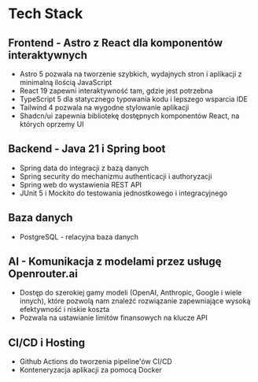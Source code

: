 # Tech Stack

## Frontend - Astro z React dla komponentów interaktywnych
- Astro 5 pozwala na tworzenie szybkich, wydajnych stron i aplikacji z minimalną ilością JavaScript
- React 19 zapewni interaktywność tam, gdzie jest potrzebna
- TypeScript 5 dla statycznego typowania kodu i lepszego wsparcia IDE
- Tailwind 4 pozwala na wygodne stylowanie aplikacji
- Shadcn/ui zapewnia bibliotekę dostępnych komponentów React, na których oprzemy UI

## Backend - Java 21 i Spring boot
- Spring data do integracji z bazą danych
- Spring security do mechanizmu authenticacji i authoryzacji
- Spring web do wystawienia REST API
- JUnit 5 i Mockito do testowania jednostkowego i integracyjnego

## Baza danych
- PostgreSQL - relacyjna baza danych

## AI - Komunikacja z modelami przez usługę Openrouter.ai
- Dostęp do szerokiej gamy modeli (OpenAI, Anthropic, Google i wiele innych), które pozwolą nam znaleźć rozwiązanie zapewniające wysoką efektywność i niskie koszta
- Pozwala na ustawianie limitów finansowych na klucze API

## CI/CD i Hosting
- Github Actions do tworzenia pipeline'ów CI/CD
- Konteneryzacja aplikacji za pomocą Docker 